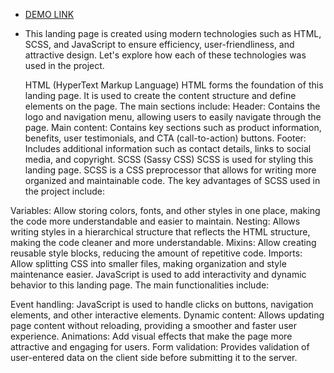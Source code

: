 - [DEMO LINK](https://Ihor-Prodan.github.io/landingPage-Vr/)
- This landing page is created using modern technologies such as HTML, SCSS, and JavaScript to ensure efficiency, user-friendliness, and attractive design. Let's explore how each of these technologies was used in the project.

  HTML (HyperText Markup Language) HTML forms the foundation of this landing page. It is used to create the content structure and define elements on the page. The main sections include:
Header: Contains the logo and navigation menu, allowing users to easily navigate through the page. Main content: Contains key sections such as product information, benefits, user testimonials, and CTA (call-to-action) buttons. Footer: Includes additional information such as contact details, links to social media, and copyright. SCSS (Sassy CSS) SCSS is used for styling this landing page. SCSS is a CSS preprocessor that allows for writing more organized and maintainable code. The key advantages of SCSS used in the project include:

Variables: Allow storing colors, fonts, and other styles in one place, making the code more understandable and easier to maintain. Nesting: Allows writing styles in a hierarchical structure that reflects the HTML structure, making the code cleaner and more understandable. Mixins: Allow creating reusable style blocks, reducing the amount of repetitive code. Imports: Allow splitting CSS into smaller files, making organization and style maintenance easier. JavaScript is used to add interactivity and dynamic behavior to this landing page. The main functionalities include:

Event handling: JavaScript is used to handle clicks on buttons, navigation elements, and other interactive elements. Dynamic content: Allows updating page content without reloading, providing a smoother and faster user experience. Animations: Add visual effects that make the page more attractive and engaging for users. Form validation: Provides validation of user-entered data on the client side before submitting it to the server.
